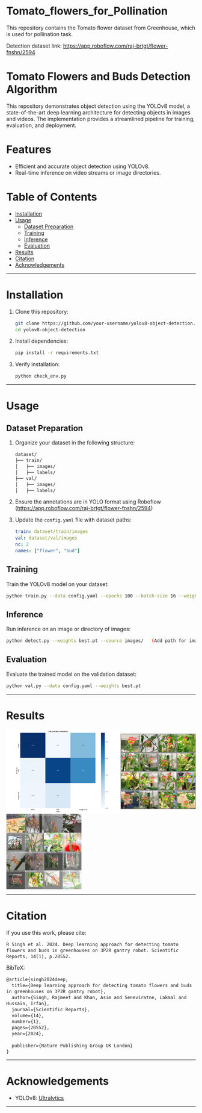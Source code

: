 # Tomato_flowers_for_Pollination

This repository contains the Tomato flower dataset from Greenhouse, which is used for pollination task.

Detection dataset link: https://app.roboflow.com/raj-brtgt/flower-fnshn/2594

# Tomato Flowers and Buds Detection Algorithm

This repository demonstrates object detection using the YOLOv8 model, a state-of-the-art deep learning architecture for detecting objects in images and videos. The implementation provides a streamlined pipeline for training, evaluation, and deployment.

# Features

- Efficient and accurate object detection using YOLOv8.
- Real-time inference on video streams or image directories.

# Table of Contents

- [Installation](#installation)
- [Usage](#usage)
  - [Dataset Preparation](#dataset-preparation)
  - [Training](#training)
  - [Inference](#inference)
  - [Evaluation](#evaluation)
- [Results](#results)
- [Citation](#citation)
- [Acknowledgements](#acknowledgements)

---

# Installation

1. Clone this repository:
   ```bash
   git clone https://github.com/your-username/yolov8-object-detection.git
   cd yolov8-object-detection
   ```

2. Install dependencies:
   ```bash
   pip install -r requirements.txt
   ```

3. Verify installation:
   ```bash
   python check_env.py
   ```

---

# Usage

## Dataset Preparation

1. Organize your dataset in the following structure:
   ```
   dataset/
   ├── train/
   │   ├── images/
   │   ├── labels/
   ├── val/
   │   ├── images/
   │   ├── labels/
   ```

2. Ensure the annotations are in YOLO format using Roboflow (https://app.roboflow.com/raj-brtgt/flower-fnshn/2594)

3. Update the `config.yaml` file with dataset paths:
   ```yaml
   train: dataset/train/images
   val: dataset/val/images
   nc: 2
   names: ["flower", "bud"]
   ```

## Training

Train the YOLOv8 model on your dataset:
```bash
python train.py --data config.yaml --epochs 100 --batch-size 16 --weights yolov8m.pt
```

## Inference

Run inference on an image or directory of images:
```bash
python detect.py --weights best.pt --source images/   (Add path for images directory) 
```

## Evaluation

Evaluate the trained model on the validation dataset:
```bash
python val.py --data config.yaml --weights best.pt
```

---

# Results

<img align="middle" src="Results/1.png" width="300"> <img align="middle" src="Results/2.jpg" width="200"> <img align="middle" src="Results/4.jpg" width="200">

---

# Citation
If you use this work, please cite:
```
R Singh et al. 2024. Deep learning approach for detecting tomato flowers and buds in greenhouses on 3P2R gantry robot. Scientific Reports, 14(1), p.20552.
```
BibTeX:
```
@article{singh2024deep,
  title={Deep learning approach for detecting tomato flowers and buds in greenhouses on 3P2R gantry robot},
  author={Singh, Rajmeet and Khan, Asim and Seneviratne, Lakmal and Hussain, Irfan},
  journal={Scientific Reports},
  volume={14},
  number={1},
  pages={20552},
  year={2024},

  publisher={Nature Publishing Group UK London}
}
```
---

# Acknowledgements

- YOLOv8: [Ultralytics](https://github.com/ultralytics/yolov8)

---
